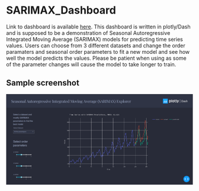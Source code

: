 # SARIMAX_Dashboard

Link to dashboard is available [here](https://HoldenRuegger.pythonanywhere.com).
This dashboard is written in plotly/Dash and is supposed to be a demonstration of Seasonal Autoregressive Integrated Moving Average (SARIMAX)
models for predicting time series values. Users can choose from 3 different datasets and change the order paramaters
and seasonal order parameters to fit a new model and see how well the model predicts the values. Please be patient when using as 
some of the parameter changes will cause the model to take longer to train.

## Sample screenshot  
![Screenshot](screenshot.png)

